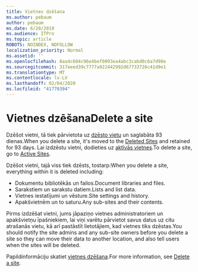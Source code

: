 ```yaml
---
title: Vietnes dzēšana
ms.author: pebaum
author: pebaum
ms.date: 6/20/2019
ms.audience: ITPro
ms.topic: article
ROBOTS: NOINDEX, NOFOLLOW
localization_priority: Normal
ms.assetid: ''
ms.openlocfilehash: 8aa4c604c96e4bef0093ea4abc3cabd0c6a7d90e
ms.sourcegitcommit: 317eeed39c7777a922442992d67733726c41d9e1
ms.translationtype: MT
ms.contentlocale: lv-LV
ms.lasthandoff: 02/04/2020
ms.locfileid: "41770394"
---
```

# <a name="delete-a-site"></a><span data-ttu-id="a666a-102">Vietnes dzēšana</span><span class="sxs-lookup"><span data-stu-id="a666a-102">Delete a site</span></span>

<span data-ttu-id="a666a-103">Dzēšot vietni, tā tiek pārvietota uz [dzēsto vietu](https://admin.microsoft.com/sharepoint) un saglabāta 93 dienas.</span><span class="sxs-lookup"><span data-stu-id="a666a-103">When you delete a site, it's moved to the [Deleted Sites](https://admin.microsoft.com/sharepoint) and retained for 93 days.</span></span> <span data-ttu-id="a666a-104">Lai izdzēstu vietni, dodieties uz [aktīvās vietnes](https://admin.microsoft.com/sharepoint?page=sitemanagement&modern=true).</span><span class="sxs-lookup"><span data-stu-id="a666a-104">To delete a site, go to [Active Sites](https://admin.microsoft.com/sharepoint?page=sitemanagement&modern=true).</span></span> 

<span data-ttu-id="a666a-105">Dzēšot vietni, tajā viss tiek dzēsts, tostarp:</span><span class="sxs-lookup"><span data-stu-id="a666a-105">When you delete a site, everything within it is deleted including:</span></span>

- <span data-ttu-id="a666a-106">Dokumentu bibliotēkās un failos.</span><span class="sxs-lookup"><span data-stu-id="a666a-106">Document libraries and files.</span></span>
- <span data-ttu-id="a666a-107">Sarakstiem un sarakstu datiem.</span><span class="sxs-lookup"><span data-stu-id="a666a-107">Lists and list data.</span></span>
- <span data-ttu-id="a666a-108">Vietnes iestatījumi un vēsture.</span><span class="sxs-lookup"><span data-stu-id="a666a-108">Site settings and history.</span></span>
- <span data-ttu-id="a666a-109">Apakšvietnēm un to saturu.</span><span class="sxs-lookup"><span data-stu-id="a666a-109">Any sub-sites and their contents.</span></span>

<span data-ttu-id="a666a-110">Pirms izdzēšat vietni, jums jāpaziņo vietnes administratoriem un apakšvietņu īpašniekiem, lai viņi varētu pārvietot savus datus uz citu atrašanās vietu, kā arī pastāstīt lietotājiem, kad vietnes tiks dzēstas.</span><span class="sxs-lookup"><span data-stu-id="a666a-110">You should notify the site admins and any sub-site owners before you delete a site so they can move their data to another location, and also tell users when the sites will be deleted.</span></span>

<span data-ttu-id="a666a-111">Papildinformāciju skatiet [vietnes dzēšana](https://docs.microsoft.com/sharepoint/delete-site-collection).</span><span class="sxs-lookup"><span data-stu-id="a666a-111">For more information, see [Delete a site](https://docs.microsoft.com/sharepoint/delete-site-collection).</span></span>
